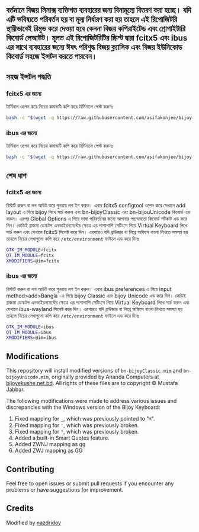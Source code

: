 ## বর্তমানে বিজয় লিনাক্স ব্যক্তিগত ব্যবহারের জন্য বিনামূল্যে বিতরণ করা হচ্ছে। যদি এটি ভবিষ্যতে পরিবর্তন হয় বা মূল্য নির্ধারণ করা হয় তাহলে এই রিপোজিটরি স্থায়ীভাবেই রিমুভ করে দেওয়া হবে কেননা বিজয় কপিরাইটেড এবং প্রোপাইটারি কিবোর্ড লেআউট। মূলত এই রিপোজিটরিটির স্ক্রিপ্ট দ্বারা fcitx5 এবং ibus এর সাথে ব্যবহারের জন্যে ঈষৎ পরিশুদ্ধ বিজয় ক্ল্যাসিক এবং বিজয় ইউনিকোড কিবোর্ড সহজে ইন্সটল করতে পারবেন।


## সহজ ইন্সটল পদ্ধতি

### fcitx5 এর জন্যে
টার্মিনাল ওপেন করে নিচের কমান্ডটি কপি করে টার্মিনালে পেস্ট করুনঃ
```bash
bash -c "$(wget -q https://raw.githubusercontent.com/asifakonjee/bijoy-script/master/fcitx5.sh -O -)"
```

### ibus এর জন্যে
টার্মিনাল ওপেন করে নিচের কমান্ডটি কপি করে টার্মিনালে পেস্ট করুনঃ
```bash
bash -c "$(wget -q https://raw.githubusercontent.com/asifakonjee/bijoy-script/master/ibus.sh -O -)"
```


## শেষ ধাপ

### fcitx5 এর জন্যে
রিস্টার্ট করুন বা লগ আউট করে পুনরায় লগ ইন করুন। এবার fcitx5 configtool ওপেন করে সেখানে add layout এ গিয়ে bijoy লিখে সার্চ করুন এবং bn-bijoyClassic এবং bn-bijouUnicode কিবোর্ড এড করুন। এরপর Global Options এ গিয়ে ভাষা পরিবর্তনের জন্যে আপনার পছন্দমতো কিবোর্ড শর্টকাট এড করে নিন। কেডিই প্লাজমা ডেস্কটপ এনভাইরনমেন্টের ক্ষেত্রে এর পাশাপাশি সেটিংসে গিয়ে Virtual Keyboard লিখে সার্চ করুন এবং সেখানে fcitx5 সিলেক্ট করে দিন। এরপরেও যদি ব্রাউজার বা লিব্রে অফিসে বাংলা লিখতে সমস্যা হয় তাহলে নিচের লেখাগুলো কপি করে `` /etc/environment `` ফাইলে এড করে দিনঃ
```bash
GTK_IM_MODULE=fcitx
QT_IM_MODULE=fcitx
XMODIFIERS=@im=fcitx
```

### ibus এর জন্যে
রিস্টার্ট করুন বা লগ আউট করে পুনরায় লগ ইন করুন। এবার ibus preferences এ গিয়ে input method>add>Bangla -এ গিয়ে bijoy Classic এবং  bijoy Unicode এড করে দিন। কেডিই প্লাজমা ডেস্কটপ এনভাইরনমেন্টের ক্ষেত্রে এর পাশাপাশি সেটিংসে গিয়ে Virtual Keyboard লিখে সার্চ করুন এবং সেখানে ibus-wayland সিলেক্ট করে দিন। এরপরেও যদি ব্রাউজার বা লিব্রে অফিসে বাংলা লিখতে সমস্যা হয় তাহলে নিচের লেখাগুলো কপি করে `` /etc/environment `` ফাইলে এড করে দিনঃ
```bash
GTK_IM_MODULE=ibus
QT_IM_MODULE=ibus
XMODIFIERS=@im=ibus
```

## Modifications

This repository will install modified versions of `bn-bijoyClassic.mim` and `bn-bijoyUnicode.mim`, originally provided by Ananda Computers at [bijoyekushe.net.bd](https://bijoyekushe.net.bd/index.php?action=bijoy_linux). All rights of these files are to copyright © Mustafa Jabbar.

The following modifications were made to address various issues and discrepancies with the Windows version of the Bijoy Keyboard:
1. Fixed mapping for `_`, which was previously pointed to "থ".
2. Fixed mapping for `'`, which was previously broken.
3. Fixed mapping for `"`, which was previously broken.
4. Added a built-in Smart Quotes feature.
5. Added ZWNJ mapping as gg
6. Added ZWJ mapping as GG

## Contributing

Feel free to open issues or submit pull requests if you encounter any problems or have suggestions for improvement.

## Credits

Modified by [nazdridoy](https://github.com/nazdridoy)
